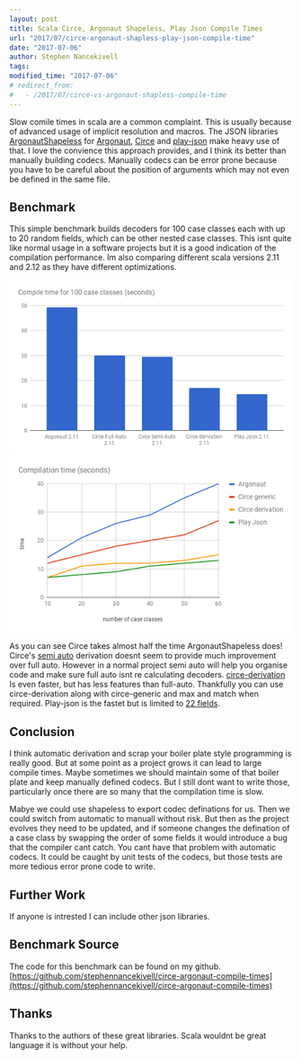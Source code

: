 ```yaml
---
layout: post
title: Scala Circe, Argonaut Shapeless, Play Json Compile Times
url: "2017/07/circe-argonaut-shapless-play-json-compile-time"
date: "2017-07-06"
author: Stephen Nancekivell
tags:
modified_time: "2017-07-06"
# redirect_from:
#   - /2017/07/circe-vs-argonaut-shapless-compile-time
---
```


Slow comile times in scala are a common complaint. This is usually because of advanced usage of implicit resolution and macros. The JSON libraries [ArgonautShapeless](https://github.com/alexarchambault/argonaut-shapeless) for [Argonaut](http://argonaut.io/), [Circe](https://circe.github.io/circe/) and [play-json](https://github.com/playframework/play-json) make heavy use of that. I love the convience this approach provides, and I think its better than manually building codecs. Manually codecs can be error prone because you have to be careful about the position of arguments which may not even be defined in the same file.

## Benchmark

This simple benchmark builds decoders for 100 case classes each with up to 20 random fields, which can be other nested case classes. This isnt quite like normal usage in a software projects but it is a good indication of the compilation performance. Im also comparing different scala versions 2.11 and 2.12 as they have different optimizations.

![chart](/assets/2017-07-06-json-libs-compile-time.png)
![chart](/assets/2017-07-06-json-libs-compile-time-by-num-case-classes.png)

As you can see Circe takes almost half the time ArgonautShapeless does! Circe's [semi auto](https://circe.github.io/circe/codec.html) derivation doesnt seem to provide much improvement over full auto. However in a normal project semi auto will help you organise code and make sure full auto isnt re calculating decoders. [circe-derivation](https://github.com/circe/circe-derivation) Is even faster, but has less features than full-auto. Thankfully you can use circe-derivation along with circe-generic and max and match when required. Play-json is the fastet but is limited to [22 fields](https://github.com/playframework/play-json/issues/3).

## Conclusion

I think automatic derivation and scrap your boiler plate style programming is really good. But at some point as a project grows it can lead to large compile times. Maybe sometimes we should maintain some of that boiler plate and keep manually defined codecs. But I still dont want to write those, particularly once there are so many that the compilation time is slow.

Mabye we could use shapeless to export codec definations for us. Then we could switch from automatic to manuall without risk. But then as the project evolves they need to be updated, and if someone changes the defination of a case class by swapping the order of some fields it would introduce a bug that the compiler cant catch. You cant have that problem with automatic codecs. It could be caught by unit tests of the codecs, but those tests are more tedious error prone code to write.

## Further Work

If anyone is intrested I can include other json libraries.

## Benchmark Source

The code for this benchmark can be found on my github. [https://github.com/stephennancekivell/circe-argonaut-compile-times](https://github.com/stephennancekivell/circe-argonaut-compile-times)

## Thanks

Thanks to the authors of these great libraries. Scala wouldnt be great language it is without your help.
